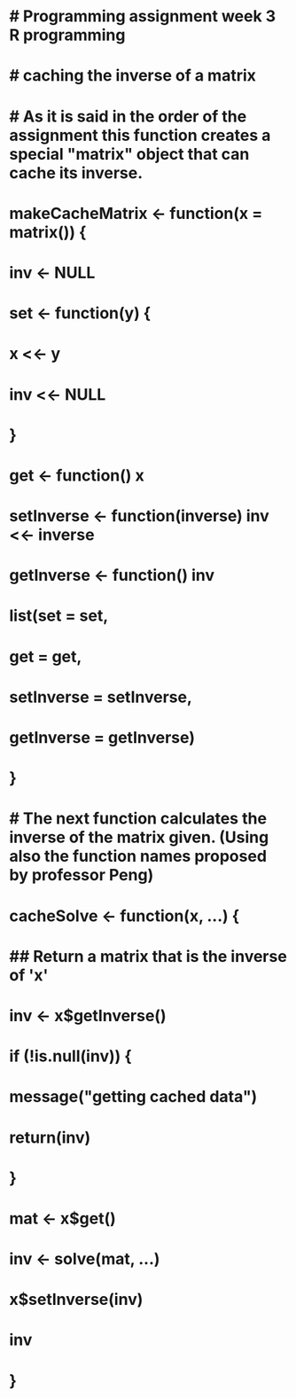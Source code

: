 # # Programming assignment week 3 R programming
# # caching the inverse of a matrix
# # As it is said in the order of the assignment this function creates a special "matrix" object that can cache its inverse.

# makeCacheMatrix <- function(x = matrix()) {
#   inv <- NULL
#   set <- function(y) {
#     x <<- y
#     inv <<- NULL
#   }
#   get <- function() x
#   setInverse <- function(inverse) inv <<- inverse
#   getInverse <- function() inv
#   list(set = set,
#        get = get,
#        setInverse = setInverse,
#        getInverse = getInverse)
# }
# 
# 
# # The next function calculates the inverse of the matrix given. (Using also the function names proposed by professor Peng)
# 
# cacheSolve <- function(x, ...) {
#   ## Return a matrix that is the inverse of 'x'
#   inv <- x$getInverse()
#   if (!is.null(inv)) {
#     message("getting cached data")
#     return(inv)
#   }
#   mat <- x$get()
#   inv <- solve(mat, ...)
#   x$setInverse(inv)
#   inv
# }
